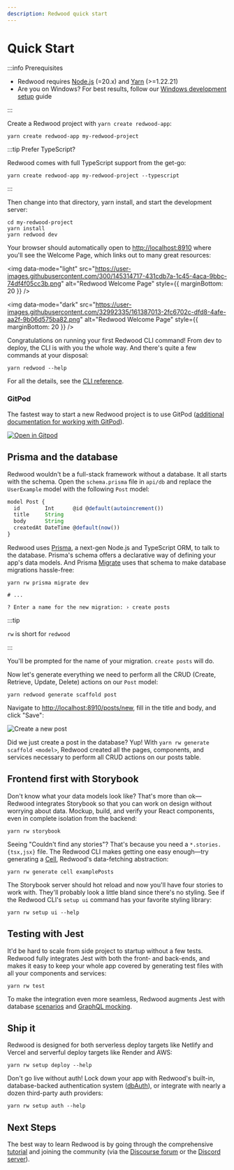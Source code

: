 ```yaml
---
description: Redwood quick start
---
```


# Quick Start

:::info Prerequisites

- Redwood requires [Node.js](https://nodejs.org/en/) (=20.x) and [Yarn](https://yarnpkg.com/) (>=1.22.21)
- Are you on Windows? For best results, follow our [Windows development setup](how-to/windows-development-setup.md) guide

:::

Create a Redwood project with `yarn create redwood-app`:

```
yarn create redwood-app my-redwood-project
```

:::tip Prefer TypeScript?

Redwood comes with full TypeScript support from the get-go:

```
yarn create redwood-app my-redwood-project --typescript
```

:::

Then change into that directory, yarn install, and start the development server:

```
cd my-redwood-project
yarn install
yarn redwood dev
```

Your browser should automatically open to [http://localhost:8910](http://localhost:8910) where you'll see the Welcome Page, which links out to many great resources:

<img data-mode="light" src="https://user-images.githubusercontent.com/300/145314717-431cdb7a-1c45-4aca-9bbc-74df4f05cc3b.png" alt="Redwood Welcome Page" style={{ marginBottom: 20 }} />

<img data-mode="dark" src="https://user-images.githubusercontent.com/32992335/161387013-2fc6702c-dfd8-4afe-aa2f-9b06d575ba82.png" alt="Redwood Welcome Page" style={{ marginBottom: 20 }} />

Congratulations on running your first Redwood CLI command!
From dev to deploy, the CLI is with you the whole way.
And there's quite a few commands at your disposal:

```
yarn redwood --help
```

For all the details, see the [CLI reference](cli-commands.md).

### GitPod

The fastest way to start a new Redwood project is to use GitPod ([additional documentation for working with GitPod](./how-to/using-gitpod)).

[![Open in Gitpod](https://gitpod.io/button/open-in-gitpod.svg)](https://gitpod.io/#https://github.com/redwoodjs/starter)

## Prisma and the database

Redwood wouldn't be a full-stack framework without a database. It all starts with the schema. Open the `schema.prisma` file in `api/db` and replace the `UserExample` model with the following `Post` model:

```js title="api/db/schema.prisma"
model Post {
  id        Int      @id @default(autoincrement())
  title     String
  body      String
  createdAt DateTime @default(now())
}
```

Redwood uses [Prisma](https://www.prisma.io/), a next-gen Node.js and TypeScript ORM, to talk to the database. Prisma's schema offers a declarative way of defining your app's data models. And Prisma [Migrate](https://www.prisma.io/migrate) uses that schema to make database migrations hassle-free:

```
yarn rw prisma migrate dev

# ...

? Enter a name for the new migration: › create posts
```

:::tip

`rw` is short for `redwood`

:::

You'll be prompted for the name of your migration. `create posts` will do.

Now let's generate everything we need to perform all the CRUD (Create, Retrieve, Update, Delete) actions on our `Post` model:

```
yarn redwood generate scaffold post
```

Navigate to [http://localhost:8910/posts/new](http://localhost:8910/posts/new), fill in the title and body, and click "Save":

<img src="https://user-images.githubusercontent.com/300/73028004-72262c00-3de9-11ea-8924-66d1cc1fceb6.png" alt="Create a new post" />

Did we just create a post in the database? Yup! With `yarn rw generate scaffold <model>`, Redwood created all the pages, components, and services necessary to perform all CRUD actions on our posts table.

## Frontend first with Storybook

Don't know what your data models look like?
That's more than ok—Redwood integrates Storybook so that you can work on design without worrying about data.
Mockup, build, and verify your React components, even in complete isolation from the backend:

```
yarn rw storybook
```

Seeing "Couldn't find any stories"?
That's because you need a `*.stories.{tsx,jsx}` file.
The Redwood CLI makes getting one easy enough—try generating a [Cell](./cells), Redwood's data-fetching abstraction:

```
yarn rw generate cell examplePosts
```

The Storybook server should hot reload and now you'll have four stories to work with.
They'll probably look a little bland since there's no styling.
See if the Redwood CLI's `setup ui` command has your favorite styling library:

```
yarn rw setup ui --help
```

## Testing with Jest

It'd be hard to scale from side project to startup without a few tests.
Redwood fully integrates Jest with both the front- and back-ends, and makes it easy to keep your whole app covered by generating test files with all your components and services:

```
yarn rw test
```

To make the integration even more seamless, Redwood augments Jest with database [scenarios](testing.md#scenarios) and [GraphQL mocking](testing.md#mocking-graphql-calls).

## Ship it

Redwood is designed for both serverless deploy targets like Netlify and Vercel and serverful deploy targets like Render and AWS:

```
yarn rw setup deploy --help
```

Don't go live without auth!
Lock down your app with Redwood's built-in, database-backed authentication system ([dbAuth](authentication.md#self-hosted-auth-installation-and-setup)), or integrate with nearly a dozen third-party auth providers:

```
yarn rw setup auth --help
```

## Next Steps

The best way to learn Redwood is by going through the comprehensive [tutorial](tutorial/foreword.md) and joining the community (via the [Discourse forum](https://community.redwoodjs.com) or the [Discord server](https://discord.gg/redwoodjs)).
